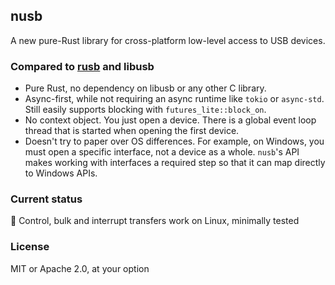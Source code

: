 nusb
----

A new pure-Rust library for cross-platform low-level access to USB devices.

### Compared to [rusb](https://docs.rs/rusb/latest/rusb/) and libusb

* Pure Rust, no dependency on libusb or any other C library.
* Async-first, while not requiring an async runtime like `tokio` or
  `async-std`. Still easily supports blocking with
  `futures_lite::block_on`.
* No context object. You just open a device. There is a global event loop thread
  that is started when opening the first device.
* Doesn't try to paper over OS differences. For example, on Windows, you must open
  a specific interface, not a device as a whole. `nusb`'s API makes working with interfaces
  a required step so that it can map directly to Windows APIs.

### Current status

:construction: Control, bulk and interrupt transfers work on Linux, minimally tested

### License
MIT or Apache 2.0, at your option
